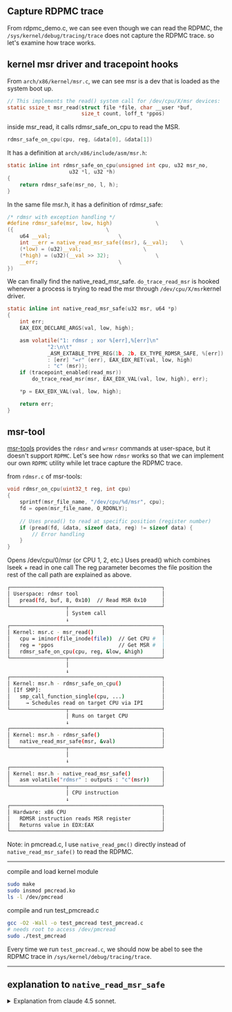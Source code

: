 ## Capture RDPMC trace
From rdpmc_demo.c, we can see even though we can read the RDPMC, the `/sys/kernel/debug/tracing/trace` does not capture the RDPMC trace.
so let's examine how trace works.

## kernel msr driver and tracepoint hooks
From `arch/x86/kernel/msr.c`, we can see msr is a dev that is loaded as the system boot up.
```c
// This implements the read() system call for /dev/cpu/X/msr devices:
static ssize_t msr_read(struct file *file, char __user *buf,
                        size_t count, loff_t *ppos)
```
inside msr_read, it calls rdmsr_safe_on_cpu to read the MSR.
```c
rdmsr_safe_on_cpu(cpu, reg, &data[0], &data[1])
```
It has a definition at `arch/x86/include/asm/msr.h`:
```c
static inline int rdmsr_safe_on_cpu(unsigned int cpu, u32 msr_no,
				    u32 *l, u32 *h)
{
	return rdmsr_safe(msr_no, l, h);
}
```
In the same file msr.h, it has a definition of rdmsr_safe:
```c
/* rdmsr with exception handling */
#define rdmsr_safe(msr, low, high)				\
({								\
	u64 __val;						\
	int __err = native_read_msr_safe((msr), &__val);	\
	(*low) = (u32)__val;					\
	(*high) = (u32)(__val >> 32);				\
	__err;							\
})
```
We can finally find the native_read_msr_safe. `do_trace_read_msr` is hooked whenever a process is trying to read the msr through `/dev/cpu/X/msr`kernel driver.
```c
static inline int native_read_msr_safe(u32 msr, u64 *p)
{
	int err;
	EAX_EDX_DECLARE_ARGS(val, low, high);

	asm volatile("1: rdmsr ; xor %[err],%[err]\n"
		     "2:\n\t"
		     _ASM_EXTABLE_TYPE_REG(1b, 2b, EX_TYPE_RDMSR_SAFE, %[err])
		     : [err] "=r" (err), EAX_EDX_RET(val, low, high)
		     : "c" (msr));
	if (tracepoint_enabled(read_msr))
		do_trace_read_msr(msr, EAX_EDX_VAL(val, low, high), err);

	*p = EAX_EDX_VAL(val, low, high);

	return err;
}
```
## msr-tool
[msr-tools](https://github.com/intel/msr-tools/blob/7d78c80d66463ac598bcc8bf1dc260418788dfda/rdmsr.c#L208) provides the `rdmsr` and `wrmsr` commands at user-space, but it doesn't support `RDPMC`. Let's see how `rdmsr` works so that we can implement our own `RDPMC` utility while let trace capture the RDPMC trace.


from `rdmsr.c` of msr-tools:
```c
void rdmsr_on_cpu(uint32_t reg, int cpu)
{
    sprintf(msr_file_name, "/dev/cpu/%d/msr", cpu);
    fd = open(msr_file_name, O_RDONLY);
    
    // Uses pread() to read at specific position (register number)
    if (pread(fd, &data, sizeof data, reg) != sizeof data) {
        // Error handling
    }
}
```
Opens /dev/cpu/0/msr (or CPU 1, 2, etc.)
Uses pread() which combines lseek + read in one call
The reg parameter becomes the file position
the rest of the call path are explained as above.
```bash
┌─────────────────────────────────────────────────┐
│ Userspace: rdmsr tool                           │
│   pread(fd, buf, 8, 0x10)  // Read MSR 0x10     │
└──────────────────┬──────────────────────────────┘
                   │ System call
                   ↓
┌─────────────────────────────────────────────────┐
│ Kernel: msr.c - msr_read()                      │
│   cpu = iminor(file_inode(file))  // Get CPU #  │
│   reg = *ppos                     // Get MSR #  │
│   rdmsr_safe_on_cpu(cpu, reg, &low, &high)      │
└──────────────────┬──────────────────────────────┘
                   │
                   ↓
┌─────────────────────────────────────────────────┐
│ Kernel: msr.h - rdmsr_safe_on_cpu()             │
│ [If SMP]:                                       │
│   smp_call_function_single(cpu, ...)            │
│     → Schedules read on target CPU via IPI      │
└──────────────────┬──────────────────────────────┘
                   │ Runs on target CPU
                   ↓
┌─────────────────────────────────────────────────┐
│ Kernel: msr.h - rdmsr_safe()                    │
│   native_read_msr_safe(msr, &val)               │
└──────────────────┬──────────────────────────────┘
                   │
                   ↓
┌─────────────────────────────────────────────────┐
│ Kernel: msr.h - native_read_msr_safe()          │
│   asm volatile("rdmsr" : outputs : "c"(msr))    │
└──────────────────┬──────────────────────────────┘
                   │ CPU instruction
                   ↓
┌─────────────────────────────────────────────────┐
│ Hardware: x86 CPU                               │
│   RDMSR instruction reads MSR register          │
│   Returns value in EDX:EAX                      │
└─────────────────────────────────────────────────┘
```
Note: in pmcread.c, I use `native_read_pmc()` directly instead of `native_read_msr_safe()` to read the RDPMC.

---

compile and load kernel module
```bash
sudo make
sudo insmod pmcread.ko
ls -l /dev/pmcread
```


compile and run test_pmcread.c
```bash
gcc -O2 -Wall -o test_pmcread test_pmcread.c
# needs root to access /dev/pmcread
sudo ./test_pmcread
```
Every time we run `test_pmcread.c`, we should now be abel to see the RDPMC trace in `/sys/kernel/debug/tracing/trace`.


---

## explanation to `native_read_msr_safe`

<details>
  <summary>Explanation from claude 4.5 sonnet.</summary>

From `arch/x86/include/asm/asm.h` we can see the macro expansion definition of `EAX_EDX_DECLARE_ARGS`, `EAX_EDX_RET`, and `EAX_EDX_VAL`.
```c
// 1. Declare the variables
EAX_EDX_DECLARE_ARGS(val, low, high)
// Expands to: unsigned long low, high;

// 2. Specify outputs in asm statement
EAX_EDX_RET(val, low, high)
// Expands to something like: "=a" (low), "=d" (high)

// 3. Combine low and high into 64-bit value
EAX_EDX_VAL(val, low, high)
// Expands to: ((u64)high << 32 | low)
```


original code:

```c
static inline int native_read_msr_safe(u32 msr, u64 *p)
{
    int err;
    EAX_EDX_DECLARE_ARGS(val, low, high);  // Step 1: Declare variables
    
    asm volatile("1: rdmsr ; xor %[err],%[err]\n"
                 "2:\n\t"
                 _ASM_EXTABLE_TYPE_REG(1b, 2b, EX_TYPE_RDMSR_SAFE, %[err])
                 : [err] "=r" (err), EAX_EDX_RET(val, low, high)  // Step 2: Outputs
                 : "c" (msr));  // Input: ECX = msr number
    
    if (tracepoint_enabled(read_msr))
        do_trace_read_msr(msr, EAX_EDX_VAL(val, low, high), err);  // Step 3: Combine
    
    *p = EAX_EDX_VAL(val, low, high);  // Step 3: Return combined value
    
    return err;
}
```
After Macro Expansion


```c
static inline int native_read_msr_safe(u32 msr, u64 *p)
{
    int err;                    // Error code (0 = success, non-zero = failure)
    unsigned long low, high;    // To receive EDX:EAX from RDMSR
    
    asm volatile(
        "1: rdmsr ; xor %[err],%[err]\n"  // Label 1: RDMSR, then clear err
        "2:\n\t"                           // Label 2: Landing spot if exception
        _ASM_EXTABLE_TYPE_REG(1b, 2b, EX_TYPE_RDMSR_SAFE, %[err])
        : [err] "=r" (err), "=a" (low), "=d" (high)  // Outputs
        : "c" (msr));                                 // Inputs
    
    if (tracepoint_enabled(read_msr))
        do_trace_read_msr(msr, ((u64)high << 32 | low), err);
    
    *p = ((u64)high << 32 | low);  // Store combined 64-bit result
    
    return err;  // Return error code
}

```

## Breaking Down the Assembly

### **The `asm volatile` Syntax**

```c
asm volatile(
    "assembly instructions"
    : output operands
    : input operands
    : clobber list
);

```

### **The Assembly Instructions**

```assembly
"1: rdmsr ; xor %[err],%[err]\n"
"2:\n\t"
_ASM_EXTABLE_TYPE_REG(1b, 2b, EX_TYPE_RDMSR_SAFE, %[err])
```

Let me explain each part:

#### **`1:` - Label 1 (instruction address marker)**

```assembly
1: rdmsr
```

-   `1:` is a **local label** marking the location of the RDMSR instruction
-   Used later for exception handling
-   "If THIS instruction faults, jump to label 2"

#### **`rdmsr` - The actual instruction**

```assembly
rdmsr
```

**What it does:**

-   Reads the MSR specified in ECX register
-   Returns 64-bit value split across EDX:EAX
-   **Can fault** if MSR doesn't exist or isn't accessible

**Register usage:**

```
Input:  ECX = MSR number
Output: EDX:EAX = 64-bit MSR value
        EDX = high 32 bits
        EAX = low 32 bits

```

#### **`; xor %[err],%[err]` - Clear error on success**

```assembly
xor %[err],%[err]

```

-   **XOR** a register with itself = **zero**
-   If RDMSR succeeds, this sets `err = 0` (no error)
-   `%[err]` is a **named operand** (modern GCC syntax)
-   Faster than `mov $0, %[err]`

#### **`2:` - Label 2 (exception landing point)**

```assembly
2:
```

-   This is where execution jumps **if RDMSR faults**
-   At this point, `err` will contain an error code (set by exception handler)
-   Notice there's **no XOR instruction here**, so `err` stays non-zero

#### **`_ASM_EXTABLE_TYPE_REG()` - Exception table entry**

```c
_ASM_EXTABLE_TYPE_REG(1b, 2b, EX_TYPE_RDMSR_SAFE, %[err])

```

This creates an **exception table entry** that tells the kernel:

-   **`1b`**: "back reference to label 1" - the faulting instruction address
-   **`2b`**: "back reference to label 2" - where to jump on fault
-   **`EX_TYPE_RDMSR_SAFE`**: Type of exception handler (sets `err` register)
-   **`%[err]`**: Which register to store the error code in

**How it works internally:**

```c
// Exception table (simplified):
struct exception_table_entry {
    unsigned long insn;     // Address of "1: rdmsr"
    unsigned long fixup;    // Address of "2:"
    int type;               // EX_TYPE_RDMSR_SAFE
    int reg;                // Which register is %[err]
};

```

When RDMSR faults:

1.  CPU triggers general protection fault
2.  Kernel exception handler looks up address of faulting instruction (label 1)
3.  Finds entry in exception table
4.  Sets the `err` register to error code
5.  Jumps to label 2 (skipping the `xor`)
6.  Execution continues normally

### **Output Operands**

```c
: [err] "=r" (err), "=a" (low), "=d" (high)

```

These tell GCC how the assembly outputs map to C variables:

#### **`[err] "=r" (err)`**

-   **`[err]`**: Named operand (can reference as `%[err]` in assembly)
-   **`"=r"`**:
    -   `=` means **write-only output**
    -   `r` means **any general-purpose register** (compiler chooses)
-   **`(err)`**: C variable to store the result

#### **`"=a" (low)`**

-   **`"=a"`**:
    -   `=` write-only output
    -   `a` means **EAX register specifically**
-   **`(low)`**: Store EAX value in `low` variable

#### **`"=d" (high)`**

-   **`"=d"`**:
    -   `=` write-only output
    -   `d` means **EDX register specifically**
-   **`(high)`**: Store EDX value in `high` variable

### **Input Operands**

```c
: "c" (msr)

```

#### **`"c" (msr)`**

-   **`"c"`**: ECX register specifically
-   **`(msr)`**: Load `msr` value into ECX before executing assembly
-   RDMSR reads the MSR number from ECX

## Complete Execution Flow

### **Case 1: Success (MSR exists)**

```
1. ECX ← msr number (0x10)
   
2. Execute: rdmsr
   → CPU reads MSR 0x10
   → EAX ← 0x12345678 (low 32 bits)
   → EDX ← 0xABCDEF00 (high 32 bits)
   
3. Execute: xor %[err], %[err]
   → err ← 0 (success)
   
4. Continue to label 2 (fall through)

5. GCC moves registers to C variables:
   → low = EAX = 0x12345678
   → high = EDX = 0xABCDEF00
   
6. Return err = 0

```

### **Case 2: Failure (MSR doesn't exist)**

```
1. ECX ← msr number (0xBADBAD)
   
2. Execute: rdmsr
   → CPU triggers #GP (General Protection Fault)
   → Kernel exception handler catches it
   
3. Exception handler:
   → Looks up address of "1: rdmsr" in exception table
   → Finds fixup address (label 2)
   → Sets err register to error code (-EIO or similar)
   → Jumps to label 2
   
4. Skip the "xor" instruction (err stays non-zero)

5. Continue execution at label 2

6. Return err = -EIO (or error code)

```

## Visual Comparison

### **Normal Flow (Success):**

```
┌─────────────────────┐
│ 1: rdmsr            │ ✓ Success
├─────────────────────┤
│ xor %[err],%[err]   │ ← Execute this (err = 0)
├─────────────────────┤
│ 2:                  │ ← Fall through to here
├─────────────────────┤
│ (continue...)       │
└─────────────────────┘

```

### **Exception Flow (Failure):**

```
┌─────────────────────┐
│ 1: rdmsr            │ ✗ FAULT!
├─────────────────────┤           ↓ Exception handler
│ xor %[err],%[err]   │ ← SKIP    ↓ sets err = error code
├─────────────────────┤           ↓
│ 2:                  │ ←─────────┘ Jump here
├─────────────────────┤
│ (continue...)       │
└─────────────────────┘

```

## Register Constraints Cheat Sheet

```c
"r" - Any general purpose register (RAX, RBX, RCX, RDX, RSI, RDI, etc.)
"a" - RAX/EAX specifically
"b" - RBX/EBX specifically
"c" - RCX/ECX specifically
"d" - RDX/EDX specifically

"=" - Write-only (output)
"+" - Read-write (input and output)
"&" - Early clobber (written before inputs are read)

"m" - Memory operand
"i" - Immediate constant
"n" - Known constant

```

## Why "Safe"?

Compare to the **unsafe version** (simplified):

```c
static inline u64 __rdmsr(u32 msr)
{
    u32 low, high;
    
    asm volatile("rdmsr"  // No exception handling!
                 : "=a" (low), "=d" (high)
                 : "c" (msr));
    
    return ((u64)high << 32) | low;
}

```

**If you call `__rdmsr()` with invalid MSR:**

-   CPU faults
-   No exception table entry
-   **Kernel panic!** 💥

**With `native_read_msr_safe()`:**

-   CPU faults
-   Exception handler catches it
-   Returns error code
-   Kernel continues running ✅

## Putting It All Together

```c
// You call:
u64 value;
int err = native_read_msr_safe(0x10, &value);

if (err) {
    printk("MSR 0x10 doesn't exist!\n");
} else {
    printk("MSR 0x10 = 0x%llx\n", value);
}

// Assembly executed:
// mov $0x10, %ecx          ← Input: "c" (msr)
// 1: rdmsr                  ← Execute RDMSR
//    xor %edi, %edi         ← Clear err (assuming %edi chosen for err)
// 2:                        ← Exception lands here
// (GCC code to move EAX→low, EDX→high)

```
```

</details>
